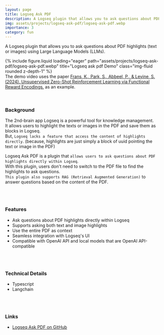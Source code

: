 ```yaml
---
layout: page
title: Logseq Ask PDF
description: A Logseq plugin that allows you to ask questions about PDF highlights (text or images) using Large Language Models (LLMs).
img: assets/projects/logseq-ask-pdf/logseq-ask-pdf.webp
importance: 3
category: fun
---
```


A Logseq plugin that allows you to ask questions about PDF highlights (text or images) using Large Language Models (LLMs).

<div class="row">
    <div class="col-sm mt-3 mt-md-0">
        {% include figure.liquid loading="eager" path="assets/projects/logseq-ask-pdf/logseq-ask-pdf.webp" title="Logseq ask pdf Demo" class="img-fluid rounded z-depth-1" %}
    </div>
</div>
<div class="caption">
    The demo video uses the paper <a href="https://arxiv.org/abs/2402.17135">Frans, K., Park, S., Abbeel, P., & Levine, S. (2024). Unsupervised Zero-Shot Reinforcement Learning via Functional Reward Encodings.</a> as an example.
</div>

<br>
<br>

### Background

The 2nd-brain app Logseq is a powerful tool for knowledge management.  
It allows users to highlight the texts or images in the PDF and save them as blocks in Logseq.  
But, `Logseq lacks a feature that access the content of highlights directly`. (because, highlights are just simply a block of uuid pointing the text or image in the PDF)  

Logseq Ask PDF is a plugin that `allows users to ask questions about PDF highlights directly within Logseq`.  
With this plugin, users don't need to switch to the PDF file to find the highlights to ask questions.  
`This plugin also supports RAG (Retrieval Augmented Generation)` to answer questions based on the content of the PDF.

<br>
<br>

### Features

- Ask questions about PDF highlights directly within Logseq
- Supports asking both text and image highlights
- Use the entire PDF as context
- Seamless integration with Logseq's UI
- Compatible with OpenAI API and local models that are OpenAI API-compatible

<br>
<br>

### Technical Details

- Typescript
- Langchain

<br>
<br>

### Links

- [Logseq Ask PDF on GitHub](https://github.com/hi-jin/logseq-ask-pdf)

